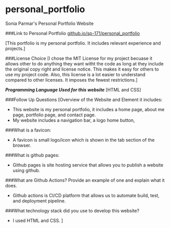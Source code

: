 # personal_portfolio
Sonia Parmar's Personal Portfolio Website

###Link to Personal Portfolio
[github.io/sp-171/personal_portfolio](github.io/sp-171/personal_portfolio)

[This portfolio is my personal portfolio. It includes relevant experience and projects.]


###License Choice
[I chose the MIT License for my project becuase it allows other to do anything they want witht the code as long at they include the original copy right and license notice. This makes it easy for others to use my project code. Also, this license is a lot easier to understand compared to other licenses. It imposes the fewest restrictions.]

***Programming Language Used for this website***
[HTML and CSS]

###Follow Up Questions
[Overview of the Website and Element it includes:
  - This website is my personal portfolio, it includes a home page, about me page, portfolio page, and contact page.
  - My website includes a navigation bar, a logo home button, 

###What is a favicon:
  - A favicon is small logo/icon which is shown in the tab section of the browser.

###What is github pages:
  - Github pages is site hosting service that allows you to publish a website using github.

###What are Github Actions? Provide an example of one and explain what it does.
  - Github actions is CI/CD platform that allows us to automate build, test, and deployment pipeline.
    
###What technology stack did you use to develop this website?
  - I used HTML and CSS.
]
